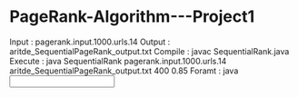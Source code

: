 
# PageRank-Algorithm---Project1


Input : pagerank.input.1000.urls.14 
Output : aritde_SequentialPageRank_output.txt 
Compile : javac SequentialRank.java 
Execute : java SequentialRank pagerank.input.1000.urls.14 aritde_SequentialPageRank_output.txt 400 0.85 
Foramt : java <Class File Name> <Input File> <Output File> <Iterations> <damping Factor> 
